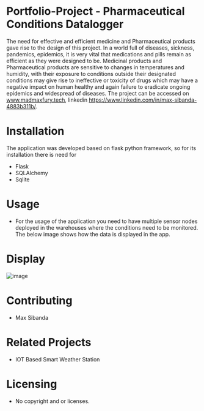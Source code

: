 # Portfolio-Project - Pharmaceutical Conditions Datalogger
The need for effective and efficient medicine and Pharmaceutical products gave rise to the design of this project. In a world full of 
diseases, sickness, pandemics, epidemics, it is very vital that medications and pills remain as efficient as they were designed to be.
Medicinal products and Pharmaceutical products are sensitive to changes in temperatures and humidity, with their exposure to conditions 
outside their designated conditions may give rise to ineffective or toxicity of drugs which may have a negative impact on human healthy
and again failure to eradicate ongoing epidemics and widespread of diseases. The project can be accessed on www.madmaxfury.tech, linkedin https://www.linkedin.com/in/max-sibanda-4883b311b/.

# Installation
The application was developed based on flask python framework, so for its installation there is need for
- Flask
- SQLAlchemy
- Sqlite

# Usage
- For the usage of the application you need to have multiple sensor nodes deployed in the warehouses where the conditions need to be monitored. The below image shows how the data is displayed in the app.
# Display
![image](https://user-images.githubusercontent.com/96469754/207959932-9c48766b-95a0-4397-98e7-e018ba616af1.png)

# Contributing
 - Max Sibanda
 
# Related Projects
- IOT Based Smart Weather Station

# Licensing
- No copyright and or licenses.
